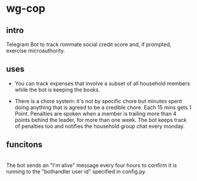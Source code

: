 # wg-cop

## intro

Telegram Bot to track rommate social credit score and, if prompted, exercise microauthority. 

## uses

- <p>You can track expenses that involve a subset of all household members while the bot is keeping the books. 
- There is a chore system: it's not by specific chore but minutes spent doing anything that is agreed to be a credible chore. Each 15 mins gets 1 Point. Penalties are spoken when a member is trailing more than 4 points behind the leader, for more than one week. The bot keeps track of penalties too and notifies the household group chat every monday.
</p>

## funcitons

<br>The bot sends an "I'm alive" message every four hours to confirm it is running to the "bothandler user id" specified in config.py.
